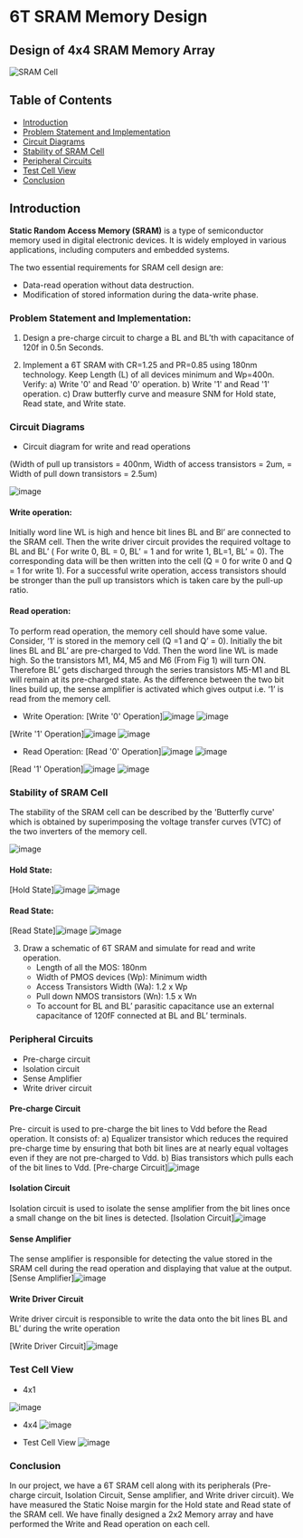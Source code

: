 # 6T SRAM Memory Design

## Design of 4x4 SRAM Memory Array

![SRAM Cell](https://github.com/ManishPatla/6T_sram_MemoryDesign/assets/109287423/b35b1a7a-8e33-4aeb-9dc4-2f3459776175)

## Table of Contents
- [Introduction](#introduction)
- [Problem Statement and Implementation](#problem-statement-and-implementation)
- [Circuit Diagrams](#circuit-diagrams)
- [Stability of SRAM Cell](#stability-of-sram-cell)
- [Peripheral Circuits](#peripheral-circuits)
- [Test Cell View](#test-cell-view)
- [Conclusion](#conclusion)

## Introduction

**Static Random Access Memory (SRAM)** is a type of semiconductor memory used in digital electronic devices. It is widely employed in various applications, including computers and embedded systems.

The two essential requirements for SRAM cell design are:
- Data-read operation without data destruction.
- Modification of stored information during the data-write phase.


### Problem Statement and Implementation:

1. Design a pre-charge circuit to charge a BL and BL’th with capacitance of 120f in 0.5n Seconds.

2. Implement a 6T SRAM with CR=1.25 and PR=0.85 using 180nm technology. Keep Length (L) of all devices minimum and Wp=400n. Verify:
   a) Write '0' and Read '0' operation.
   b) Write '1' and Read '1' operation.
   c) Draw butterfly curve and measure SNM for Hold state, Read state, and Write state.

### Circuit Diagrams
- Circuit diagram for write and read operations

(Width of pull up transistors = 400nm, Width of access transistors = 2um, = Width of pull down transistors = 2.5um)

 ![image](https://github.com/ManishPatla/6T_sram_MemoryDesign/assets/109287423/8497596b-b311-4897-bd9c-1533d4da983b)

####  Write operation:
Initially word line WL is high and hence bit lines BL and Bl’ are connected to the SRAM cell. Then the write driver circuit provides the required voltage to BL and BL’ ( For write 0, BL = 0, BL’ = 1 and for write 1, BL=1, BL’ = 0). The corresponding data will be then written into the cell (Q = 0 for write 0 and Q = 1 for write 1). For a successful write operation, access transistors should be stronger than the pull up transistors which is taken care by the pull-up ratio.

####  Read operation:
To perform read operation, the memory cell should have some value. Consider, ‘1’ is stored in the memory cell (Q =1 and Q’ = 0). Initially the bit lines BL and BL’ are pre-charged to Vdd. Then the word line WL is made high. So the transistors M1, M4, M5 and M6 (From Fig 1) will turn ON. Therefore BL’ gets discharged through the series transistors M5-M1 and BL will remain at its pre-charged state. As the difference between the two bit lines build up, the sense amplifier is activated which gives output i.e. ‘1’ is read from the memory cell.



- Write Operation:
[Write '0' Operation]![image](https://github.com/ManishPatla/6T_sram_MemoryDesign/assets/109287423/43440a44-3111-43e9-861b-1c392c961fd5)
![image](https://github.com/ManishPatla/6T_sram_MemoryDesign/assets/109287423/aa3c1497-cf8b-43c7-834d-89f800c017a7)


[Write '1' Operation]![image](https://github.com/ManishPatla/6T_sram_MemoryDesign/assets/109287423/07faf503-1b36-4455-b6c4-f880010f5a35)
![image](https://github.com/ManishPatla/6T_sram_MemoryDesign/assets/109287423/a8e7a79d-58ad-464c-af7a-2bcac1d600fd)



- Read Operation:
[Read '0' Operation]![image](https://github.com/ManishPatla/6T_sram_MemoryDesign/assets/109287423/9951f414-ba1f-4239-9eb2-09f64c148f5b)
![image](https://github.com/ManishPatla/6T_sram_MemoryDesign/assets/109287423/68421432-a70c-4cb3-8ca0-5d8bbffde8c8)


[Read '1' Operation]![image](https://github.com/ManishPatla/6T_sram_MemoryDesign/assets/109287423/b6efd744-d1f9-4a85-8ac5-e0e60eb514c2)
![image](https://github.com/ManishPatla/6T_sram_MemoryDesign/assets/109287423/7a010cee-23f0-4e89-a6ae-3b8c1eda6705)



### Stability of SRAM Cell
The stability of the SRAM cell can be described by the 'Butterfly curve' which is obtained by superimposing the voltage transfer curves (VTC) of the two inverters of the memory cell.

![image](https://github.com/ManishPatla/6T_sram_MemoryDesign/assets/109287423/6d4de288-e2fe-4dd1-b7cc-b96cf834a952)


#### Hold State:
[Hold State]![image](https://github.com/ManishPatla/6T_sram_MemoryDesign/assets/109287423/37208b16-9aea-42ab-bf13-add7d71f72bc)
![image](https://github.com/ManishPatla/6T_sram_MemoryDesign/assets/109287423/519793d7-c0a8-44ec-a4c1-19165c0a8995)



#### Read State:
[Read State]![image](https://github.com/ManishPatla/6T_sram_MemoryDesign/assets/109287423/f5b500e8-e996-46c6-b2a1-bb03c37f6908)
![image](https://github.com/ManishPatla/6T_sram_MemoryDesign/assets/109287423/8716b755-58db-4286-9f7f-9c5f8f35df9d)






3. Draw a schematic of 6T SRAM and simulate for read and write operation.
   - Length of all the MOS: 180nm
   - Width of PMOS devices (Wp): Minimum width
   - Access Transistors Width (Wa): 1.2 x Wp
   - Pull down NMOS transistors (Wn): 1.5 x Wn
   - To account for BL and BL’ parasitic capacitance use an external capacitance of 120fF connected at BL and BL’ terminals.

### Peripheral Circuits
- Pre-charge circuit
- Isolation circuit
- Sense Amplifier
- Write driver circuit

#### Pre-charge Circuit
Pre- circuit is used to pre-charge the bit lines to Vdd before the Read operation. It consists of: a) Equalizer transistor which reduces the required pre-charge time by ensuring that both bit lines are at nearly equal voltages even if they are not pre-charged to Vdd. b) Bias transistors which pulls each of the bit lines to Vdd.
[Pre-charge Circuit]![image](https://github.com/ManishPatla/6T_sram_MemoryDesign/assets/109287423/6cb13785-7faf-42b8-a327-0f53ef4e2132)


#### Isolation Circuit
Isolation circuit is used to isolate the sense amplifier from the bit lines once a small change on the bit lines is detected.
[Isolation Circuit]![image](https://github.com/ManishPatla/6T_sram_MemoryDesign/assets/109287423/29bf1546-f564-421a-8c2f-e3af60c85eaa)


#### Sense Amplifier
The sense amplifier is responsible for detecting the value stored in the SRAM cell during the read operation and displaying that value at the output.
[Sense Amplifier]![image](https://github.com/ManishPatla/6T_sram_MemoryDesign/assets/109287423/8a813f0f-4d0f-4992-bb5a-b1f8a323da5b)

#### Write Driver Circuit
Write driver circuit is responsible to write the data onto the bit lines BL and BL’ during the write operation

[Write Driver Circuit]![image](https://github.com/ManishPatla/6T_sram_MemoryDesign/assets/109287423/2c98206c-cd0f-41d2-bfa7-1ccde497be71)


### Test Cell View

- 4x1
  
![image](https://github.com/ManishPatla/6T_sram_MemoryDesign/assets/109287423/1cf1b0ca-d7ba-40a9-83ba-0e6a95b1631b)

- 4x4
![image](https://github.com/ManishPatla/6T_sram_MemoryDesign/assets/109287423/7819bbdc-c506-404f-8f55-434e4a62d6b4)

- Test Cell View
  ![image](https://github.com/ManishPatla/6T_sram_MemoryDesign/assets/109287423/61277136-1d31-4d41-8297-d6979e4208ec)




### Conclusion
In our project, we have a 6T SRAM cell along with its peripherals (Pre-charge circuit, Isolation Circuit, Sense amplifier, and Write driver circuit). We have measured the Static Noise margin for the Hold state and Read state of the SRAM cell. We have finally designed a 2x2 Memory array and have performed the Write and Read operation on each cell.
